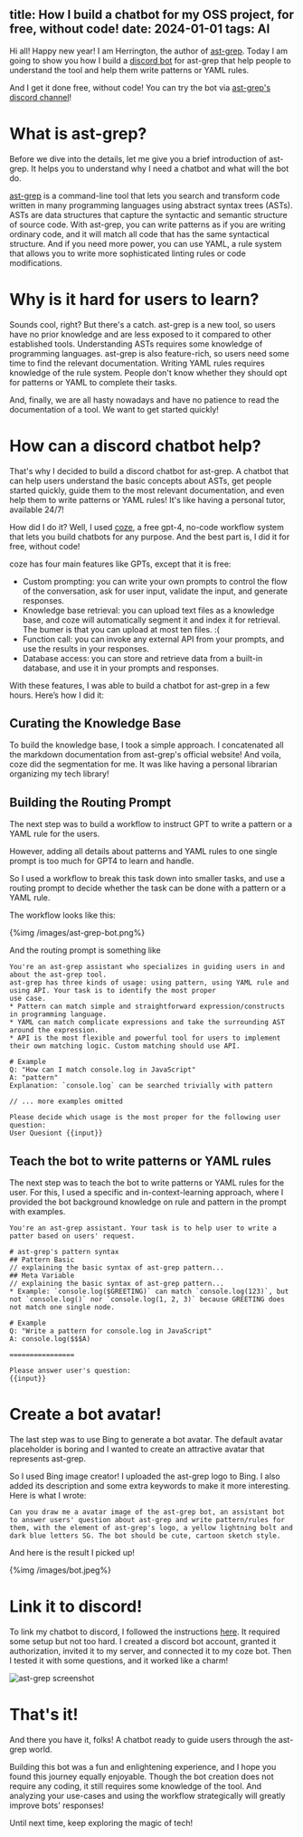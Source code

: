 title: How I build a chatbot for my OSS project, for free, without code!
date: 2024-01-01
tags: AI
---

Hi all! Happy new year! I am Herrington, the author of [ast-grep](https://github.com/ast-grep/ast-grep).
Today I am going to show you how I build a [discord bot](https://discord.com/invite/4YZjf6htSQ) for ast-grep that help people to understand the tool and help them write patterns or YAML rules.

And I get it done free, without code! You can try the bot via [ast-grep's discord channel](https://discord.com/invite/4YZjf6htSQ)!

# What is ast-grep?

Before we dive into the details, let me give you a brief introduction of ast-grep. It helps you to understand why I need a chatbot and what will the bot do.

[ast-grep](https://ast-grep.github.io/) is a command-line tool that lets you search and transform code written in many programming languages using abstract syntax trees (ASTs). ASTs are data structures that capture the syntactic and semantic structure of source code. With ast-grep, you can write patterns as if you are writing ordinary code, and it will match all code that has the same syntactical structure. And if you need more power, you can use YAML, a rule system that allows you to write more sophisticated linting rules or code modifications.

# Why is it hard for users to learn?

Sounds cool, right? But there's a catch. ast-grep is a new tool, so users have no prior knowledge and are less exposed to it compared to other established tools. Understanding ASTs requires some knowledge of programming languages. ast-grep is also feature-rich, so users need some time to find the relevant documentation. Writing YAML rules requires knowledge of the rule system. People don't know whether they should opt for patterns or YAML to complete their tasks.

And, finally, we are all hasty nowadays and have no patience to read the documentation of a tool. We want to get started quickly!

# How can a discord chatbot help?

That's why I decided to build a discord chatbot for ast-grep. A chatbot that can help users understand the basic concepts about ASTs, get people started quickly, guide them to the most relevant documentation, and even help them to write patterns or YAML rules! It's like having a personal tutor, available 24/7!

How did I do it? Well, I used [coze](https://coze.com/), a free gpt-4, no-code workflow system that lets you build chatbots for any purpose. And the best part is, I did it for free, without code!

coze has four main features like GPTs, except that it is free:

* Custom prompting: you can write your own prompts to control the flow of the conversation, ask for user input, validate the input, and generate responses.
* Knowledge base retrieval: you can upload text files as a knowledge base, and coze will automatically segment it and index it for retrieval. The bumer is that you can upload at most ten files. :(
* Function call: you can invoke any external API from your prompts, and use the results in your responses.
* Database access: you can store and retrieve data from a built-in database, and use it in your prompts and responses.

With these features, I was able to build a chatbot for ast-grep in a few hours. Here’s how I did it:

## Curating the Knowledge Base

To build the knowledge base, I took a simple approach. I concatenated all the markdown documentation from ast-grep's official website! And voila, coze did the segmentation for me. It was like having a personal librarian organizing my tech library!

## Building the Routing Prompt

The next step was to build a workflow to instruct GPT to write a pattern or a YAML rule for the users.

However, adding all details about patterns and YAML rules to one single prompt is too much for GPT4 to learn and handle.

So I used a workflow to break this task down into smaller tasks, and use a routing prompt to decide whether the task can be done with a pattern or a YAML rule.

The workflow looks like this:

{%img /images/ast-grep-bot.png%}

And the routing prompt is something like

```
You're an ast-grep assistant who specializes in guiding users in and about the ast-grep tool.
ast-grep has three kinds of usage: using pattern, using YAML rule and using API. Your task is to identify the most proper
use case.
* Pattern can match simple and straightforward expression/constructs in programming language.
* YAML can match complicate expressions and take the surrounding AST around the expression.
* API is the most flexible and powerful tool for users to implement their own matching logic. Custom matching should use API.

# Example
Q: "How can I match console.log in JavaScript"
A: "pattern"
Explanation: `console.log` can be searched trivially with pattern

// ... more examples omitted

Please decide which usage is the most proper for the following user question:
User Quesiont {{input}}
```


## Teach the bot to write patterns or YAML rules

The next step was to teach the bot to write patterns or YAML rules for the user. For this, I used a specific and in-context-learning approach, where I provided the bot background knowledge on rule and pattern in the prompt with examples.

```
You're an ast-grep assistant. Your task is to help user to write a patter based on users' request.

# ast-grep's pattern syntax
## Pattern Basic
// explaining the basic syntax of ast-grep pattern...
## Meta Variable
// explaining the basic syntax of ast-grep pattern...
* Example: `console.log($GREETING)` can match `console.log(123)`, but not `console.log()` nor `console.log(1, 2, 3)` because GREETING does not match one single node.

# Example
Q: "Write a pattern for console.log in JavaScript"
A: console.log($$$A)

================

Please answer user's question:
{{input}}
```

# Create a bot avatar!

The last step was to use Bing to generate a bot avatar. The default avatar placeholder is boring and I wanted to create an attractive avatar that represents ast-grep.

So I used Bing image creator! I uploaded the ast-grep logo to Bing. I also added its description and some extra keywords to make it more interesting. Here is what I wrote:

```
Can you draw me a avatar image of the ast-grep bot, an assistant bot to answer users' question about ast-grep and write pattern/rules for them, with the element of ast-grep's logo, a yellow lightning bolt and dark blue letters SG. The bot should be cute, cartoon sketch style.
```

And here is the result I picked up!

{%img /images/bot.jpeg%}


# Link it to discord!

To link my chatbot to discord, I followed the instructions [here](https://www.coze.com/docs/publish/discord.html).
It required some setup but not too hard. I created a discord bot account, granted it authorization, invited it to my server, and connected it to my coze bot. Then I tested it with some questions, and it worked like a charm!

![ast-grep screenshot](https://pbs.twimg.com/media/GCaGKMQbIAAts1y?format=jpg&name=large)

# That's it!
And there you have it, folks! A chatbot ready to guide users through the ast-grep world.

Building this bot was a fun and enlightening experience, and I hope you found this journey equally enjoyable.
Though the bot creation does not require any coding, it still requires some knowledge of the tool. And analyzing your use-cases and using the workflow strategically will greatly improve bots' responses!

Until next time, keep exploring the magic of tech!
